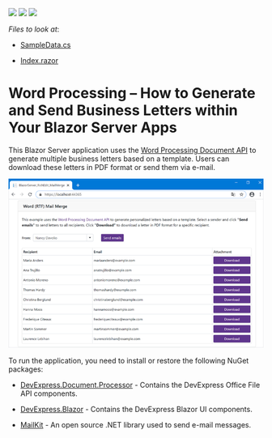 <!-- default badges list -->
![](https://img.shields.io/endpoint?url=https://codecentral.devexpress.com/api/v1/VersionRange/301388415/21.1.2%2B)
[![](https://img.shields.io/badge/Open_in_DevExpress_Support_Center-FF7200?style=flat-square&logo=DevExpress&logoColor=white)](https://supportcenter.devexpress.com/ticket/details/T937121)
[![](https://img.shields.io/badge/📖_How_to_use_DevExpress_Examples-e9f6fc?style=flat-square)](https://docs.devexpress.com/GeneralInformation/403183)
<!-- default badges end -->
<!-- default file list -->
*Files to look at*:

* [SampleData.cs](./CS/BlazorApp_WordProcessing/Data/SampleData.cs)

* [Index.razor](./CS/BlazorApp_WordProcessing/Pages/Index.razor)
<!-- default file list end -->

# Word Processing – How to Generate and Send Business Letters within Your Blazor Server Apps

This Blazor Server application uses the [Word Processing Document API](https://docs.devexpress.com/OfficeFileAPI/17488/word-processing-document-api?p=netstandard) to generate multiple business letters based on a template. Users can download these letters in PDF format or send them via e-mail.

![Word Processing - Final App](./images/word-processing-blazor-final-app.png)

To run the application, you need to install or restore the following NuGet packages:

* [DevExpress.Document.Processor](https://nuget.devexpress.com/packages/DevExpress.Document.Processor/) - Contains the DevExpress Office File API components.

* [DevExpress.Blazor](https://nuget.devexpress.com/packages/DevExpress.Blazor/) - Contains the DevExpress Blazor UI components.

* [MailKit](https://www.nuget.org/packages/MailKit/) - An open source .NET library used to send e-mail messages.
